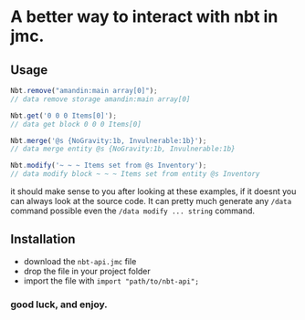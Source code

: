 # A better way to interact with nbt in jmc.
## Usage
```js
Nbt.remove("amandin:main array[0]");
// data remove storage amandin:main array[0]

Nbt.get('0 0 0 Items[0]');
// data get block 0 0 0 Items[0]

Nbt.merge('@s {NoGravity:1b, Invulnerable:1b}');
// data merge entity @s {NoGravity:1b, Invulnerable:1b}

Nbt.modify('~ ~ ~ Items set from @s Inventory');
// data modify block ~ ~ ~ Items set from entity @s Inventory
```
it should make sense to you after looking at these examples, if it doesnt you can always look at the source code. It can pretty much generate any `/data` command possible even the `/data modify ... string` command.

## Installation
- download the `nbt-api.jmc` file 
- drop the file in your project folder
- import the file with `import "path/to/nbt-api";`

### good luck, and enjoy.
